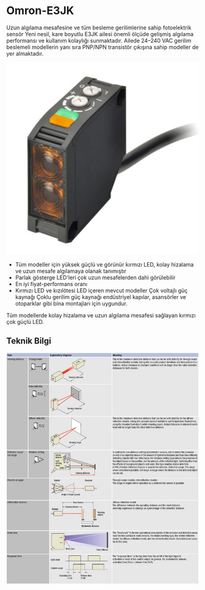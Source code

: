 # Omron-E3JK
Uzun algılama mesafesine ve tüm besleme gerilimlerine sahip fotoelektrik sensör
Yeni nesil, kare boyutlu E3JK ailesi önemli ölçüde gelişmiş algılama performansı ve kullanım kolaylığı sunmaktadır. Ailede 24–240 VAC gerilim beslemeli modellerin yanı sıra PNP/NPN transistör çıkışına sahip modeller de yer almaktadır.

![alt text](https://raw.githubusercontent.com/emanetemre/Omron-E3JK/master/resimler/omron-e3jk-dr12.png)

* Tüm modeller için yüksek güçlü ve görünür kırmızı LED, kolay hizalama ve uzun mesafe algılamaya olanak tanımıştır 
* Parlak gösterge LED'leri çok uzun mesafelerden dahi görülebilir 
* En iyi fiyat-performans oranı 
* Kırmızı LED ve kızılötesi LED içeren mevcut modeller
Çok voltajlı güç kaynağı
Çoklu gerilim güç kaynağı endüstriyel kapılar, asansörler ve otoparklar gibi bina montajları için uygundur.

Tüm modellerde kolay hizalama ve uzun algılama mesafesi sağlayan kırmızı çok güçlü LED.



## Teknik Bilgi
![alt text](https://raw.githubusercontent.com/emanetemre/Omron-E3JK/master/resimler/pes_tech_info_121_prod.jpg)
